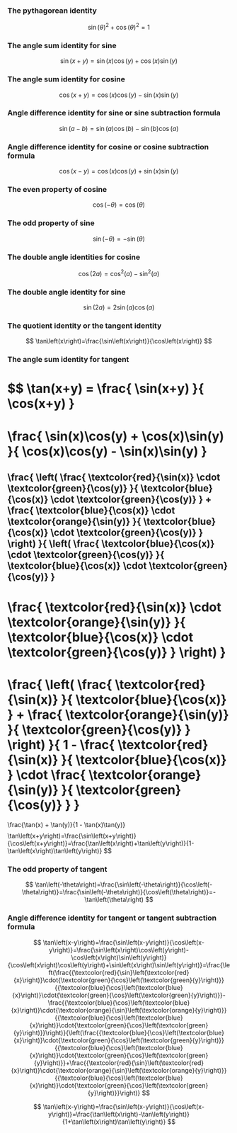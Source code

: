### The pythagorean identity
$$ \sin\left(\theta\right)^2+\cos\left(\theta\right)^2=1 $$

### The angle sum identity for sine
$$ \sin\left(x+y\right)=\sin\left(x\right)\cos\left(y\right)+\cos\left(x\right)\sin\left(y\right) $$

### The angle sum identity for cosine
$$ \cos\left(x+y\right)=\cos\left(x\right)\cos\left(y\right)-\sin\left(x\right)\sin\left(y\right) $$

### Angle difference identity for sine or sine subtraction formula
$$ \sin\left(a-b\right)=\sin\left(a\right)\cos\left(b\right)-\sin\left(b\right)\cos\left(a\right) $$

### Angle difference identity for cosine or cosine subtraction formula
$$ \cos\left(x-y\right)=\cos\left(x\right)\cos\left(y\right)+\sin\left(x\right)\sin\left(y\right) $$

### The even property of cosine
$$ \cos\left(-\theta\right)=\cos\left(\theta\right) $$

### The odd property of sine
$$ \sin\left(-\theta\right)=-\sin\left(\theta\right) $$

### The double angle identities for cosine
$$ \cos\left(2a\right)=\cos^2\left(a\right)-\sin^2\left(a\right) $$

### The double angle identity for sine
$$ \sin\left(2a\right)=2\sin\left(a\right)\cos\left(a\right) $$

### The quotient identity or the tangent identity
$$ \tan\left(x\right)=\frac{\sin\left(x\right)}{\cos\left(x\right)} $$

### The angle sum identity for tangent

$$ 
\tan(x+y) = 
\frac{
\sin(x+y)
}{
\cos(x+y)
}
=
\frac{
\sin(x)\cos(y) + \cos(x)\sin(y)
}{
\cos(x)\cos(y) - \sin(x)\sin(y)
}
=
\frac{
\left(
\frac{
\textcolor{red}{\sin(x)} \cdot \textcolor{green}{\cos(y)}
}{
\textcolor{blue}{\cos(x)} \cdot \textcolor{green}{\cos(y)}
}
+
\frac{
\textcolor{blue}{\cos(x)} \cdot \textcolor{orange}{\sin(y)}
}{
\textcolor{blue}{\cos(x)} \cdot \textcolor{green}{\cos(y)}
}
\right)
}{
\left(
\frac{
\textcolor{blue}{\cos(x)} \cdot \textcolor{green}{\cos(y)}
}{
\textcolor{blue}{\cos(x)} \cdot \textcolor{green}{\cos(y)}
}
-
\frac{
\textcolor{red}{\sin(x)} \cdot \textcolor{orange}{\sin(y)}
}{
\textcolor{blue}{\cos(x)} \cdot \textcolor{green}{\cos(y)}
}
\right)
}
=
\frac{
\left(
\frac{
\textcolor{red}{\sin(x)}
}{
\textcolor{blue}{\cos(x)}
}
+
\frac{
\textcolor{orange}{\sin(y)}
}{
\textcolor{green}{\cos(y)}
}
\right)
}{
1 -
\frac{
\textcolor{red}{\sin(x)}
}{
\textcolor{blue}{\cos(x)}
}
\cdot
\frac{
\textcolor{orange}{\sin(y)}
}{
\textcolor{green}{\cos(y)}
}
}
=
\frac{\tan(x) + \tan(y)}{1 - \tan(x)\tan(y)}
 $$
$$ \tan\left(x+y\right)=\frac{\sin\left(x+y\right)}{\cos\left(x+y\right)}=\frac{\tan\left(x\right)+\tan\left(y\right)}{1-\tan\left(x\right)\tan\left(y\right)} $$

### The odd property of tangent
$$ \tan\left(-\theta\right)=\frac{\sin\left(-\theta\right)}{\cos\left(-\theta\right)}=\frac{\sin\left(-\theta\right)}{\cos\left(\theta\right)}=-\tan\left(\theta\right) $$

### Angle difference identity for tangent or tangent subtraction formula


$$ \tan\left(x-y\right)=\frac{\sin\left(x-y\right)}{\cos\left(x-y\right)}=\frac{\sin\left(x\right)\cos\left(y\right)-\cos\left(x\right)\sin\left(y\right)}{\cos\left(x\right)\cos\left(y\right)+\sin\left(x\right)\sin\left(y\right)}=\frac{\left(\frac{{\textcolor{red}{\sin}\left(\textcolor{red}{x}\right)}\cdot{\textcolor{green}{\cos}\left(\textcolor{green}{y}\right)}}{{\textcolor{blue}{\cos}\left(\textcolor{blue}{x}\right)}\cdot{\textcolor{green}{\cos}\left(\textcolor{green}{y}\right)}}-\frac{{\textcolor{blue}{\cos}\left(\textcolor{blue}{x}\right)}\cdot{\textcolor{orange}{\sin}\left(\textcolor{orange}{y}\right)}}{{\textcolor{blue}{\cos}\left(\textcolor{blue}{x}\right)}\cdot{\textcolor{green}{\cos}\left(\textcolor{green}{y}\right)}}\right)}{\left(\frac{{\textcolor{blue}{\cos}\left(\textcolor{blue}{x}\right)}\cdot{\textcolor{green}{\cos}\left(\textcolor{green}{y}\right)}}{{\textcolor{blue}{\cos}\left(\textcolor{blue}{x}\right)}\cdot{\textcolor{green}{\cos}\left(\textcolor{green}{y}\right)}}+\frac{{\textcolor{red}{\sin}\left(\textcolor{red}{x}\right)}\cdot{\textcolor{orange}{\sin}\left(\textcolor{orange}{y}\right)}}{{\textcolor{blue}{\cos}\left(\textcolor{blue}{x}\right)}\cdot{\textcolor{green}{\cos}\left(\textcolor{green}{y}\right)}}\right)} $$

$$ \tan\left(x-y\right)=\frac{\sin\left(x-y\right)}{\cos\left(x-y\right)}=\frac{\tan\left(x\right)-\tan\left(y\right)}{1+\tan\left(x\right)\tan\left(y\right)} $$